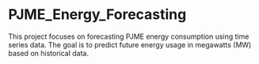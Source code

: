 # PJME_Energy_Forecasting
This project focuses on forecasting PJME energy consumption using time series data. The goal is to predict future energy usage in megawatts (MW) based on historical data.
